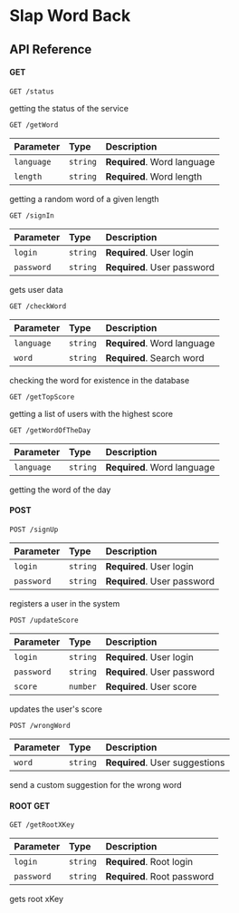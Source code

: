 # Slap Word Back

## API Reference
#### GET

```http
GET /status
```
getting the status of the service

```http
GET /getWord
```

| Parameter  | Type     | Description                  |
|:-----------|:---------|:-----------------------------|
| `language` | `string` | **Required**. Word language  |
| `length`   | `string` | **Required**. Word length    |

getting a random word of a given length

```http
GET /signIn
```

| Parameter  | Type     | Description                   |
|:-----------|:---------|:------------------------------|
| `login`    | `string` | **Required**. User login      |
| `password` | `string` | **Required**. User password   |

gets user data

```http
GET /checkWord
```

| Parameter  | Type     | Description                 |
|:-----------|:---------|:----------------------------|
| `language` | `string` | **Required**. Word language |
| `word`     | `string` | **Required**. Search word   |

checking the word for existence in the database

```http
GET /getTopScore
```
getting a list of users with the highest score

```http
GET /getWordOfTheDay
```

| Parameter  | Type     | Description                 |
|:-----------|:---------|:----------------------------|
| `language` | `string` | **Required**. Word language |

getting the word of the day

#### POST

```http
POST /signUp
```

| Parameter  | Type     | Description                 |
|:-----------|:---------|:----------------------------|
| `login`    | `string` | **Required**. User login    |
| `password` | `string` | **Required**. User password |

registers a user in the system

```http
POST /updateScore
```

| Parameter  | Type     | Description                 |
|:-----------|:---------|:----------------------------|
| `login`    | `string` | **Required**. User login    |
| `password` | `string` | **Required**. User password |
| `score`    | `number` | **Required**. User score    |

updates the user's score

```http
POST /wrongWord
```

| Parameter | Type     | Description                    |
|:----------|:---------|:-------------------------------|
| `word`    | `string` | **Required**. User suggestions |

send a custom suggestion for the wrong word

#### ROOT GET

```http
GET /getRootXKey
```

| Parameter  | Type     | Description                 |
|:-----------|:---------|:----------------------------|
| `login`    | `string` | **Required**. Root login    |
| `password` | `string` | **Required**. Root password |

gets root xKey